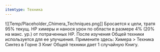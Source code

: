 ```yaml
---
itemtype: Техника
---
```

![[Temp/Placeholder_Chimera_Techniques.png]]
Бросается к цели, тратя 95% текущ. HP химеры и нанося урон по области в размере 4% (20% на макс. ур.) от потраченных HP. После изучения Общей техники используется для ее улучшения. Примените здесь: Химера > Техника Синтез в Горне 3 Книг Общей техники дает 1 случайную Книгу.
